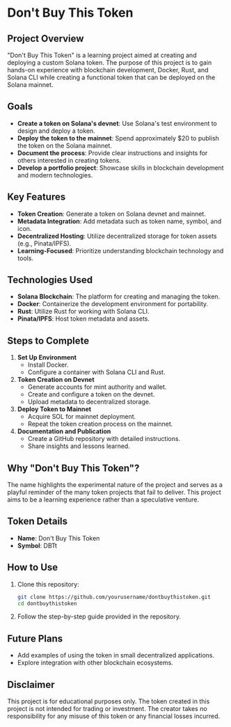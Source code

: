 # Don't Buy This Token

## Project Overview

"Don't Buy This Token" is a learning project aimed at creating and deploying a custom Solana token. The purpose of this project is to gain hands-on experience with blockchain development, Docker, Rust, and Solana CLI while creating a functional token that can be deployed on the Solana mainnet.

## Goals
- **Create a token on Solana's devnet**: Use Solana's test environment to design and deploy a token.
- **Deploy the token to the mainnet**: Spend approximately $20 to publish the token on the Solana mainnet.
- **Document the process**: Provide clear instructions and insights for others interested in creating tokens.
- **Develop a portfolio project**: Showcase skills in blockchain development and modern technologies.

## Key Features
- **Token Creation**: Generate a token on Solana devnet and mainnet.
- **Metadata Integration**: Add metadata such as token name, symbol, and icon.
- **Decentralized Hosting**: Utilize decentralized storage for token assets (e.g., Pinata/IPFS).
- **Learning-Focused**: Prioritize understanding blockchain technology and tools.

## Technologies Used
- **Solana Blockchain**: The platform for creating and managing the token.
- **Docker**: Containerize the development environment for portability.
- **Rust**: Utilize Rust for working with Solana CLI.
- **Pinata/IPFS**: Host token metadata and assets.

## Steps to Complete
1. **Set Up Environment**
   - Install Docker.
   - Configure a container with Solana CLI and Rust.
2. **Token Creation on Devnet**
   - Generate accounts for mint authority and wallet.
   - Create and configure a token on the devnet.
   - Upload metadata to decentralized storage.
3. **Deploy Token to Mainnet**
   - Acquire SOL for mainnet deployment.
   - Repeat the token creation process on the mainnet.
4. **Documentation and Publication**
   - Create a GitHub repository with detailed instructions.
   - Share insights and lessons learned.

## Why "Don't Buy This Token"?
The name highlights the experimental nature of the project and serves as a playful reminder of the many token projects that fail to deliver. This project aims to be a learning experience rather than a speculative venture.

## Token Details
- **Name**: Don't Buy This Token
- **Symbol**: DBTt

## How to Use
1. Clone this repository:
   ```bash
   git clone https://github.com/yourusername/dontbuythistoken.git
   cd dontbuythistoken
   ```
2. Follow the step-by-step guide provided in the repository.

## Future Plans
- Add examples of using the token in small decentralized applications.
- Explore integration with other blockchain ecosystems.

## Disclaimer
This project is for educational purposes only. The token created in this project is not intended for trading or investment. The creator takes no responsibility for any misuse of this token or any financial losses incurred.
